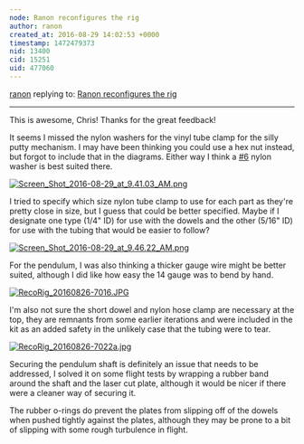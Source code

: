 ```yaml
---
node: Ranon reconfigures the rig
author: ranon
created_at: 2016-08-29 14:02:53 +0000
timestamp: 1472479373
nid: 13400
cid: 15251
uid: 477060
---
```




[ranon](../profile/ranon) replying to: [Ranon reconfigures the rig](../notes/cfastie/08-27-2016/ranon-reconfigures-the-rig)

----
This is awesome, Chris! Thanks for the great feedback!

It seems I missed the nylon washers for the vinyl tube clamp for the silly putty mechanism. I may have been thinking you could use a hex nut instead, but forgot to include that in the diagrams. Either way I think a [#6](/n/6) nylon washer is best suited there.

[![Screen_Shot_2016-08-29_at_9.41.03_AM.png](//i.publiclab.org/system/images/photos/000/017/818/large/Screen_Shot_2016-08-29_at_9.41.03_AM.png)](//i.publiclab.org/system/images/photos/000/017/818/original/Screen_Shot_2016-08-29_at_9.41.03_AM.png)

I tried to specify which size nylon tube clamp to use for each part as they're pretty close in size, but I guess that could be better specified. Maybe if I designate one type (1/4" ID) for use with the dowels and the other (5/16" ID) for use with the tubing that would be easier to follow?


[![Screen_Shot_2016-08-29_at_9.46.22_AM.png](//i.publiclab.org/system/images/photos/000/017/819/large/Screen_Shot_2016-08-29_at_9.46.22_AM.png)](//i.publiclab.org/system/images/photos/000/017/819/original/Screen_Shot_2016-08-29_at_9.46.22_AM.png)

For the pendulum, I was also thinking a thicker gauge wire might be better suited, although I did like how easy the 14 gauge was to bend by hand.

[![RecoRig_20160826-7016.JPG](//i.publiclab.org/system/images/photos/000/017/820/large/RecoRig_20160826-7016.JPG)](//i.publiclab.org/system/images/photos/000/017/820/original/RecoRig_20160826-7016.JPG)

I'm also not sure the short dowel and nylon hose clamp are necessary at the top, they are remnants from some earlier iterations and were included in the kit as an added safety in the unlikely case that the tubing were to tear.


[![RecoRig_20160826-7022a.jpg](//i.publiclab.org/system/images/photos/000/017/821/large/RecoRig_20160826-7022a.jpg)](//i.publiclab.org/system/images/photos/000/017/821/original/RecoRig_20160826-7022a.jpg)

Securing the pendulum shaft is definitely an issue that needs to be addressed, I solved it on some flight tests by wrapping a rubber band around the shaft and the laser cut plate, although it would be nicer if there were a cleaner way of securing it.

The rubber o-rings do prevent the plates from slipping off of the dowels when pushed tightly against the plates, although they may be prone to a bit of slipping with some rough turbulence in flight.